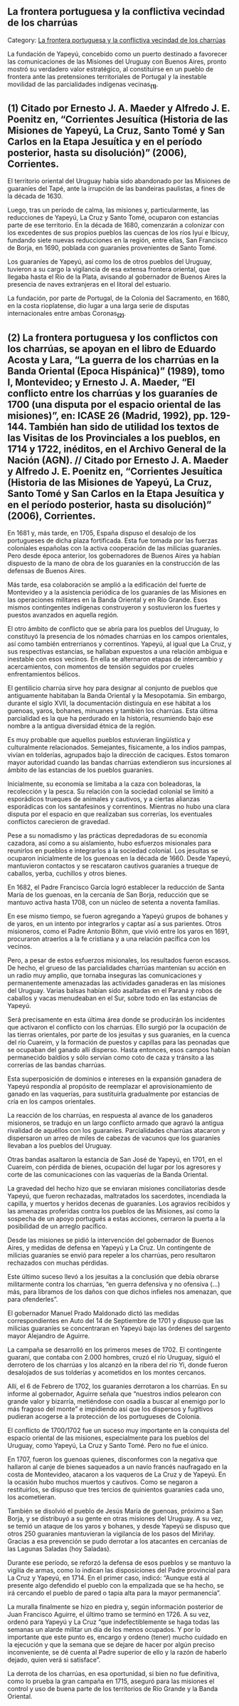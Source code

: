 ## La frontera portuguesa y la conflictiva vecindad de los charrúas

Category: [La frontera portuguesa y la conflictiva vecindad de los charrúas](http://descubrircorrientes.com.ar/2012/index.php/2041-biografias/c-d-e/etapa-jesuitica-1610-1768/la-frontera-portuguesa-y-la-conflictiva-vecindad-de-los-charruas)

La fundación de Yapeyú, concebido como un puerto destinado a favorecer las comunicaciones de las Misiones del Uruguay con Buenos Aires, pronto mostró su verdadero valor estratégico, al constituirse en un pueblo de frontera ante las pretensiones territoriales de Portugal y la inestable movilidad de las parcialidades indígenas vecinas<sub><strong>(1)</strong></sub>.

## **(1)** Citado por Ernesto J. A. Maeder y Alfredo J. E. Poenitz en, “Corrientes Jesuítica (Historia de las Misiones de Yapeyú, La Cruz, Santo Tomé y San Carlos en la Etapa Jesuítica y en el período posterior, hasta su disolución)” (2006), Corrientes.

El territorio oriental del Uruguay había sido abandonado por las Misiones de guaraníes del Tapé, ante la irrupción de las bandeiras paulistas, a fines de la década de 1630.

Luego, tras un período de calma, las misiones y, particularmente, las reducciones de Yapeyú, La Cruz y Santo Tomé, ocuparon con estancias parte de ese territorio. En la década de 1680, comenzarán a colonizar con los excedentes de sus propios pueblos las cuencas de los ríos Iyuí e Ibicuy, fundando siete nuevas reducciones en la región, entre ellas, San Francisco de Borja, en 1690, poblada con guaraníes provenientes de Santo Tomé.

Los guaraníes de Yapeyú, así como los de otros pueblos del Uruguay, tuvieron a su cargo la vigilancia de esa extensa frontera oriental, que llegaba hasta el Río de la Plata, avisando al gobernador de Buenos Aires la presencia de naves extranjeras en el litoral del estuario.

La fundación, por parte de Portugal, de la Colonia del Sacramento, en 1680, en la costa rioplatense, dio lugar a una larga serie de disputas internacionales entre ambas Coronas<sub><strong>(2)</strong></sub>.

## **(2)** La frontera portuguesa y los conflictos con los charrúas, se apoyan en el libro de Eduardo Acosta y Lara, “La guerra de los charrúas en la Banda Oriental (Epoca Hispánica)” (1989), tomo I, Montevideo; y Ernesto J. A. Maeder, “El conflicto entre los charrúas y los guaraníes de 1700 (una disputa por el espacio oriental de las misiones)”, en: ICASE 26 (Madrid, 1992), pp. 129-144. También han sido de utilidad los textos de las Visitas de los Provinciales a los pueblos, en 1714 y 1722, inéditos, en el Archivo General de la Nación (AGN). // Citado por Ernesto J. A. Maeder y Alfredo J. E. Poenitz en, “Corrientes Jesuítica (Historia de las Misiones de Yapeyú, La Cruz, Santo Tomé y San Carlos en la Etapa Jesuítica y en el período posterior, hasta su disolución)” (2006), Corrientes.

En 1681 y, más tarde, en 1705, España dispuso el desalojo de los portugueses de dicha plaza fortificada. Esta fue tomada por las fuerzas coloniales españolas con la activa cooperación de las milicias guaraníes. Pero desde época anterior, los gobernadores de Buenos Aires ya habían dispuesto de la mano de obra de los guaraníes en la construcción de las defensas de Buenos Aires.

Más tarde, esa colaboración se amplió a la edificación del fuerte de Montevideo y a la asistencia periódica de los guaraníes de las Misiones en las operaciones militares en la Banda Oriental y en Río Grande. Esos mismos contingentes indígenas construyeron y sostuvieron los fuertes y puestos avanzados en aquella región.

El otro ámbito de conflicto que se abría para los pueblos del Uruguay, lo constituyó la presencia de los nómades charrúas en los campos orientales, así como también entrerrianos y correntinos. Yapeyú, al igual que La Cruz, y sus respectivas estancias, se hallaban expuestos a una relación ambigua e inestable con esos vecinos. En ella se alternaron etapas de intercambio y acercamientos, con momentos de tensión seguidos por crueles enfrentamientos bélicos.

El gentilicio charrúa sirve hoy para designar al conjunto de pueblos que antiguamente habitaban la Banda Oriental y la Mesopotamia. Sin embargo, durante el siglo XVII, la documentación distinguía en ese hábitat a los guenoas, yaros, bohanes, minuanes y también los charrúas. Esta última parcialidad es la que ha perdurado en la historia, resumiendo bajo ese nombre a la antigua diversidad étnica de la región.

Es muy probable que aquellos pueblos estuvieran lingüística y culturalmente relacionados. Semejantes, físicamente, a los indios pampas, vivían en tolderías, agrupados bajo la dirección de caciques. Estos tomaron mayor autoridad cuando las bandas charrúas extendieron sus incursiones al ámbito de las estancias de los pueblos guaraníes.

Inicialmente, su economía se limitaba a la caza con boleadoras, la recolección y la pesca. Su relación con la sociedad colonial se limitó a esporádicos trueques de animales y cautivos, y a ciertas alianzas esporádicas con los santafesinos y correntinos. Mientras no hubo una clara disputa por el espacio en que realizaban sus correrías, los eventuales conflictos carecieron de gravedad.

Pese a su nomadismo y las prácticas depredadoras de su economía cazadora, así como a su aislamiento, hubo esfuerzos misionales para reunirlos en pueblos e integrarlos a la sociedad colonial. Los jesuitas se ocuparon inicialmente de los guenoas en la década de 1660. Desde Yapeyú, mantuvieron contactos y se rescataron cautivos guaraníes a trueque de caballos, yerba, cuchillos y otros bienes.

En 1682, el Padre Francisco García logró establecer la reducción de Santa María de los guenoas, en la cercanía de San Borja, reducción que se mantuvo activa hasta 1708, con un núcleo de setenta a noventa familias.

En ese mismo tiempo, se fueron agregando a Yapeyú grupos de bohanes y de yaros, en un intento por integrarlos y captar así a sus parientes. Otros misioneros, como el Padre Antonio Böhm, que vivió entre los yaros en 1691, procuraron atraerlos a la fe cristiana y a una relación pacífica con los vecinos.

Pero, a pesar de estos esfuerzos misionales, los resultados fueron escasos. De hecho, el grueso de las parcialidades charrúas mantenían su acción en un radio muy amplio, que tornaba inseguras las comunicaciones y permanentemente amenazadas las actividades ganaderas en las misiones del Uruguay. Varias balsas habían sido asaltadas en el Paraná y robos de caballos y vacas menudeaban en el Sur, sobre todo en las estancias de Yapeyú.

Será precisamente en esta última área donde se producirán los incidentes que activaron el conflicto con los charrúas. Ello surgió por la ocupación de las tierras orientales, por parte de los jesuitas y sus guaraníes, en la cuenca del río Cuareim, y la formación de puestos y capillas para las peonadas que se ocupaban del ganado allí disperso. Hasta entonces, esos campos habían permanecido baldíos y sólo servían como coto de caza y tránsito a las correrías de las bandas charrúas.

Esta superposición de dominios e intereses en la expansión ganadera de Yapeyú respondía al propósito de reemplazar el aprovisionamiento de ganado en las vaquerías, para sustituirla gradualmente por estancias de cría en los campos orientales.

La reacción de los charrúas, en respuesta al avance de los ganaderos misioneros, se tradujo en un largo conflicto armado que agravó la antigua rivalidad de aquéllos con los guaraníes. Parcialidades charrúas atacaron y dispersaron un arreo de miles de cabezas de vacunos que los guaraníes llevaban a los pueblos del Uruguay.

Otras bandas asaltaron la estancia de San José de Yapeyú, en 1701, en el Cuareim, con pérdida de bienes, ocupación del lugar por los agresores y corte de las comunicaciones con las vaquerías de la Banda Oriental.

La gravedad del hecho hizo que se enviaran misiones conciliatorias desde Yapeyú, que fueron rechazadas, maltratados los sacerdotes, incendiada la capilla, y muertos y heridos decenas de guaraníes. Los agravios recibidos y las amenazas proferidas contra los pueblos de las Misiones, así como la sospecha de un apoyo portugués a estas acciones, cerraron la puerta a la posibilidad de un arreglo pacífico.

Desde las misiones se pidió la intervención del gobernador de Buenos Aires, y medidas de defensa en Yapeyú y La Cruz. Un contingente de milicias guaraníes se envió para repeler a los charrúas, pero resultaron rechazados con muchas pérdidas.

Este último suceso llevó a los jesuitas a la conclusión que debía obrarse militarmente contra los charrúas, “en guerra defensiva y no ofensiva (...) más, para libramos de los daños con que dichos infieles nos amenazan, que para ofenderles”.

El gobernador Manuel Prado Maldonado dictó las medidas correspondientes en Auto del 14 de Septiembre de 1701 y dispuso que las milicias guaraníes se concentraran en Yapeyú bajo las órdenes del sargento mayor Alejandro de Aguirre.

La campaña se desarrolló en los primeros meses de 1702. El contingente guaraní, que contaba con 2.000 hombres, cruzó el río Uruguay, siguió el derrotero de los charrúas y los alcanzó en la ribera del río Yi, donde fueron desalojados de sus tolderías y acometidos en los montes cercanos.

Allí, el 6 de Febrero de 1702, los guaraníes derrotaron a los charrúas. En su informe al gobernador, Aguirre señala que “nuestros indios pelearon con grande valor y bizarría, metiéndose con osadía a buscar al enemigo por lo más fragoso del monte” e impidiendo así que los dispersos y fugitivos pudieran acogerse a la protección de los portugueses de Colonia.

El conflicto de 1700/1702 fue un suceso muy importante en la conquista del espacio oriental de las misiones, especialmente para los pueblos del Uruguay, como Yapeyú, La Cruz y Santo Tomé. Pero no fue el único.

En 1707, fueron los guenoas quienes, disconformes con la negativa que hallaron al canje de bienes saqueados a un navío francés naufragado en la costa de Montevideo, atacaron a los vaqueros de La Cruz y de Yapeyú. En la ocasión hubo muchos muertos y cautivos. Como se negaron a restituirlos, se dispuso que tres tercios de quinientos guaraníes cada uno, los acometieran.

También se disolvió el pueblo de Jesús María de guenoas, próximo a San Borja, y se distribuyó a su gente en otras misiones del Uruguay. A su vez, se temió un ataque de los yaros y bohanes, y desde Yapeyú se dispuso que otros 250 guaraníes mantuvieran la vigilancia de los pasos del Miriñay. Gracias a esa prevención se pudo derrotar a los atacantes en cercanías de las Lagunas Saladas (hoy Saladas).

Durante ese período, se reforzó la defensa de esos pueblos y se mantuvo la vigilia de armas, como lo indican las disposiciones del Padre provincial para La Cruz y Yapeyú, en 1714. En el primer caso, indicó: “Aunque está al presente algo defendido el pueblo con la empalizada que se ha hecho, se irá cercando el pueblo de pared o tapia alta para la mayor permanencia”.

La muralla finalmente se hizo en piedra y, según información posterior de Juan Francisco Aguirre, el último tramo se terminó en 1726. A su vez, ordenó para Yapeyú y La Cruz “que indefectiblemente se haga todas las semanas un alarde militar un día de los menos ocupados. Y por lo importante que este punto es, encargo y ordeno (tener) mucho cuidado en la ejecución y que la semana que se dejare de hacer por algún preciso inconveniente, se dé cuenta al Padre superior de ello y la razón de haberlo dejado, quien verá si satisface”.

La derrota de los charrúas, en esa oportunidad, si bien no fue definitiva, como lo prueba la gran campaña en 1715, aseguró para las misiones el control y uso de buena parte de los territorios de Río Grande y la Banda Oriental.